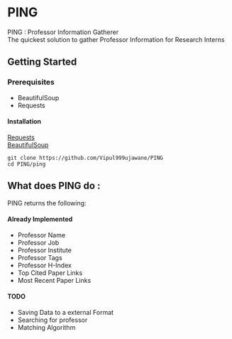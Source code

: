 # PING
PING : Professor Information Gatherer\
The quickest solution to gather Professor Information for Research Interns
## Getting Started
### Prerequisites
* BeautifulSoup  
* Requests
#### Installation
[Requests](http://docs.python-requests.org/en/master/user/install/)  
[BeautifulSoup](https://www.crummy.com/software/BeautifulSoup/bs4/doc/#installing-beautiful-soup)
```
git clone https://github.com/Vipul999ujawane/PING
cd PING/ping
```
## What does PING do :
PING returns the following:
#### Already Implemented
* Professor Name
* Professor Job
* Professor Institute
* Professor Tags
* Professor H-Index
* Top Cited Paper Links
* Most Recent Paper Links
#### TODO
* Saving Data to a external Format
* Searching for professor
* Matching Algorithm 